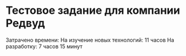 # Тестовое задание для компании Редвуд
Затрачено времени: 
    На изучение новых технологий: 11 часов
    На разработку: 7 часов 15 минут 
